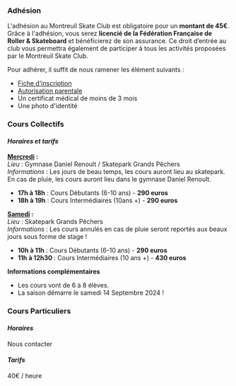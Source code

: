 ---
---
### Adhésion

L'adhésion au Montreuil Skate Club est obligatoire pour un **montant de 45€**.
Grâce à l'adhésion, vous serez **licencié de la Fédération Française de Roller & Skateboard** et bénéficierez de son assurance.
Ce droit d’entrée au club vous permettra également de participer à tous les activités proposées par le Montreuil Skate Club.  

Pour adhérer, il suffit de nous ramener les élément suivants :
- <a href="/public/inscription/adhesion.pdf" target="_blank">Fiche d'inscription</a>
- <a href="/public/inscription/autorisation_parentale.pdf" target="_blank">Autorisation parentale</a>
- Un certificat médical de moins de 3 mois
- Une photo d'identité


### Cours Collectifs

#### *Horaires et tarifs*

**<u>Mercredi</u> :**  
*Lieu* : Gymnase Daniel Renoult / Skatepark Grands Pêchers  
*Informations* : Les jours de beau temps, les cours auront lieu au skatepark. En cas de pluie, les cours auront lieu dans le gymnase Daniel Renoult.  

- **17h à 18h** : Cours Débutants (6-10 ans) - **290 euros**
- **18h à 19h** : Cours Intermédiaires (10ans +) - **290 euros**

**<u>Samedi</u> :**  
*Lieu* : Skatepark Grands Pêchers  
*Informations* : Les cours annulés en cas de pluie seront reportés aux beaux jours sous forme de stage !  

- **10h à 11h** : Cours Débutants (6-10 ans) - **290 euros**
- **11h à 12h30** : Cours Intermédiaires (10 ans +) - **430 euros**

**Informations complémentaires**
- Les cours vont de 6 à 8 élèves.
- La saison démarre le samedi 14 Septembre 2024 !

### Cours Particuliers

#### *Horaires*
Nous contacter

#### *Tarifs*

40€ / heure

